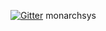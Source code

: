 [![Gitter](https://badges.gitter.im/Join%20Chat.svg)](https://gitter.im/audubon/monarchsys?utm_source=badge&utm_medium=badge&utm_campaign=pr-badge)
monarchsys
